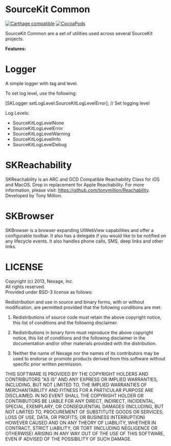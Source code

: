SourceKit Common
================

[![Carthage compatible](https://img.shields.io/badge/Carthage-compatible-4BC51D.svg?style=flat)](https://github.com/Carthage/Carthage)
[![CocoaPods](https://img.shields.io/cocoapods/v/SourceKitCommon.svg)](https://github.com/MagicNarwhal/sourcekit-common-ios)

SourceKit Common are a set of utilities used across several SourceKit projects.

**Features:**

Logger
======

A simple logger with tag and level.

To set log level, use the following:

[SKLogger setLogLevel:SourceKitLogLevelError]; // Set logging level

Log Levels:

* SourceKitLogLevelNone
* SourceKitLogLevelError
* SourceKitLogLevelWarning
* SourceKitLogLevelInfo
* SourceKitLogLevelDebug


SKReachability
=====================

SKReachability is an ARC and GCD Compatible Reachability Class for iOS and MacOS. Drop in replacement for Apple Reachability. For more information, please visit: https://github.com/tonymillion/Reachability. Developed by Tony Million.

SKBrowser
=========

SKBrowser is a browser expanding UIWebView capabilities and offer a configurable toolbar. It also has a delegate if you would like to be notified on any lifecycle events. It also handles phone calls, SMS, deep links and other links.

LICENSE
=======

Copyright (c) 2013, Nexage, Inc.<br/> 
All rights reserved.<br/>
Provided under BSD-3 license as follows:<br/>

Redistribution and use in source and binary forms, with or without
modification, are permitted provided that the following conditions are
met:

1.  Redistributions of source code must retain the above copyright notice,
    this list of conditions and the following disclaimer.

2.  Redistributions in binary form must reproduce the above copyright
    notice, this list of conditions and the following disclaimer in the
    documentation and/or other materials provided with the distribution.

3.  Neither the name of Nexage nor the names of its
    contributors may be used to endorse or promote products derived from
    this software without specific prior written permission.

THIS SOFTWARE IS PROVIDED BY THE COPYRIGHT HOLDERS AND CONTRIBUTORS "AS
IS" AND ANY EXPRESS OR IMPLIED WARRANTIES, INCLUDING, BUT NOT LIMITED
TO, THE IMPLIED WARRANTIES OF MERCHANTABILITY AND FITNESS FOR A
PARTICULAR PURPOSE ARE DISCLAIMED. IN NO EVENT SHALL THE COPYRIGHT
HOLDER OR CONTRIBUTORS BE LIABLE FOR ANY DIRECT, INDIRECT, INCIDENTAL,
SPECIAL, EXEMPLARY, OR CONSEQUENTIAL DAMAGES (INCLUDING, BUT NOT LIMITED
TO, PROCUREMENT OF SUBSTITUTE GOODS OR SERVICES; LOSS OF USE, DATA, OR
PROFITS; OR BUSINESS INTERRUPTION) HOWEVER CAUSED AND ON ANY THEORY OF
LIABILITY, WHETHER IN CONTRACT, STRICT LIABILITY, OR TORT (INCLUDING
NEGLIGENCE OR OTHERWISE) ARISING IN ANY WAY OUT OF THE USE OF THIS
SOFTWARE, EVEN IF ADVISED OF THE POSSIBILITY OF SUCH DAMAGE.
